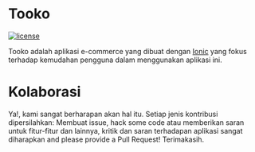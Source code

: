 # Tooko
[![license](https://img.shields.io/github/license/mashape/apistatus.svg?style=flat-square)](https://github.com/tooko-id/tooko-app/blob/master/LICENSE)

Tooko adalah aplikasi e-commerce yang dibuat dengan [Ionic](https://ionicframework.com/) yang fokus terhadap kemudahan pengguna dalam menggunakan aplikasi ini.

# Kolaborasi
Ya!, kami sangat berharapan akan hal itu. Setiap jenis kontribusi dipersilahkan: Membuat issue, hack some code atau memberikan saran untuk fitur-fitur dan lainnya, kritik dan saran terhadapan aplikasi sangat diharapkan and please provide a Pull Request! Terimakasih.